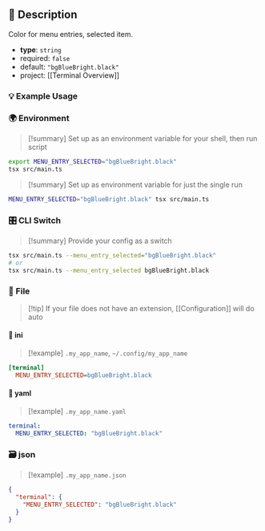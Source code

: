 ## 📜 Description

Color for menu entries, selected item.

- **type**: `string`
- required: `false`
- default: `"bgBlueBright.black"`
- project: [[Terminal Overview]]

### 💡 Example Usage

### 🌍 Environment

> [!summary] Set up as an environment variable for your shell, then run script
```bash
export MENU_ENTRY_SELECTED="bgBlueBright.black"
tsx src/main.ts
```
> [!summary] Set up as environment variable for just the single run

```bash
MENU_ENTRY_SELECTED="bgBlueBright.black" tsx src/main.ts
```
### 🎛️ CLI Switch

> [!summary] Provide your config as a switch
```bash
tsx src/main.ts --menu_entry_selected="bgBlueBright.black"
# or
tsx src/main.ts --menu_entry_selected bgBlueBright.black
```
### 📁 File
> [!tip] If your file does not have an extension, [[Configuration]] will do auto
#### 📘 ini

> [!example] 
> `.my_app_name`, `~/.config/my_app_name`

```ini
[terminal]
  MENU_ENTRY_SELECTED=bgBlueBright.black
```
#### 📄 yaml

> [!example]
> `.my_app_name.yaml`

```yaml
terminal:
  MENU_ENTRY_SELECTED: "bgBlueBright.black"
```
### 🗃️ json

> [!example]
> `.my_app_name.json`

```json
{
  "terminal": {
    "MENU_ENTRY_SELECTED": "bgBlueBright.black"
  }
}
```